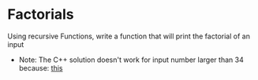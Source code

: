 # Factorials

Using recursive Functions, write a function that will print the factorial of an input


- Note: The C++ solution doesn't work for input number larger than 34 because: [this](https://en.wikipedia.org/wiki/2,147,483,647#:~:text=The%20number%202%2C147%2C483%2C647%20(or%20hexadecimal,int%20)%20in%20many%20programming%20languages.)
